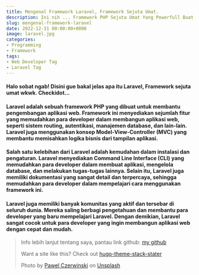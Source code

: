 ```yaml
---
title: Mengenal Framework Laravel, Framework Sejuta Umat.
description: Ini nih ... Framework PHP Sejuta Umat Yang Powerfull Buat Jadi Fullstack Developer.
slug: mengenal-framework-laravel
date: 2022-12-31 00:00:00+0000
image: laravel.jpg
categories:
- Programming
- Framework
tags:
- Web Developer Tag
- Laravel Tag
---
```


#### Halo sobat ngab! Disini gue bakal jelas apa itu Laravel, Framework sejuta umat wkwk. Checkidot...

#### Laravel adalah sebuah framework PHP yang dibuat untuk membantu pengembangan aplikasi web. Framework ini menyediakan sejumlah fitur yang memudahkan para developer dalam membangun aplikasi web, seperti sistem routing, autentikasi, manajemen database, dan lain-lain. Laravel juga menggunakan konsep Model-View-Controller (MVC) yang membantu memisahkan logika bisnis dari tampilan aplikasi.

#### Salah satu kelebihan dari Laravel adalah kemudahan dalam instalasi dan pengaturan. Laravel menyediakan Command Line Interface (CLI) yang memudahkan para developer dalam membuat aplikasi, mengelola database, dan melakukan tugas-tugas lainnya. Selain itu, Laravel juga memiliki dokumentasi yang sangat detail dan terpercaya, sehingga memudahkan para developer dalam mempelajari cara menggunakan framework ini.

#### Laravel juga memiliki banyak komunitas yang aktif dan tersebar di seluruh dunia. Mereka saling berbagi pengetahuan dan membantu para developer yang baru mempelajari Laravel. Dengan demikian, Laravel sangat cocok untuk para developer yang ingin membangun aplikasi web dengan cepat dan mudah.

> Info lebih lanjut tentang saya, pantau link github: [my github](https://github.com/A-fauzi)
>
> Want a site like this? Check out [hugo-theme-stack-stater](https://github.com/CaiJimmy/hugo-theme-stack-starter)
>
> Photo by [Pawel Czerwinski](https://unsplash.com/@pawel_czerwinski) on [Unsplash](https://unsplash.com/)
